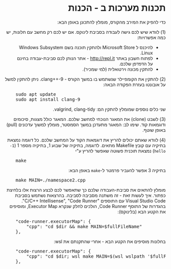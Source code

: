 <div dir="rtl">

# תכנות מערכות ב - הכנות

כדי להפיק את המירב מהקורס, מומלץ להתכונן באופן הבא:

(1) לוודא שיש לכם גישה לעבודה בסביבת לינוקס. אם יש לכם רק מחשב עם חלונות, יש כמה אפשרויות:

* להיכנס ל Microsoft Store ולהתקין תוכנה בשם Windows Subsystem Linux.
* לפתוח חשבון באתר http://repl.it - אתר הנותן לכם סביבת-עבודה בחינם על הדפדפן שלכם.
* להתקין מכונה וירטואלית (למי שמכיר).

(2) להתקין את הקומפיילר שנשתמש בו במשך הקורס - clang++-9. ניתן להתקין למשל על אובונטו בעזרת הפקודה הבאה:

<pre dir="ltr">
    sudo apt update
    sudo apt install clang-9
</pre>

שני כלים נוספים שמומלץ להתקין הם: valgrind, clang-tidy.

(3) לשבט (clone) את המאגר הנוכחי למחשב שלכם. המאגר כולל מצגות, סיכומים ודוגמאות קוד. שימו לב: המאגר מתעדכן במשך הסמסטר, מומלץ למשוך עדכונים (pull) באופן שוטף.

(4) לוודא שאתם יכולים להריץ את דוגמאות הקוד על המחשב שלכם. כל דוגמה נמצאת בתיקיה עם קובץ Makefile מתאים. לדוגמה,
בתיקיה של שבוע 1, בתיקיה מספר 1 (`1-hello`)
 נמצאת תוכנית פשוטה שאפשר להריץ ע"י

<pre dir="ltr">
    make 
</pre>

בתיקיה 3 אפשר להעביר פרמטר ל-`make` באופן הבא:

<pre dir="ltr">
    make MAIN=./namespace2.cpp
</pre>

מומלץ להתאים את סביבת-העבודה שלכם כך שתאפשר לכם לבצע הרצות אלו בלחיצת כפתור. איך לעשות זאת - זה משתנה מסביבה לסביבה. 
בהרצאות נשתמש בסביבת
Visual Studio Code
עם התוספים "C/C++ Intellisense", "Code Runner".
בהגדרות של התוסף Code Runner,
הולכים לחלק שנקרא Executor Map,
ומוסיפים את הקטע הבא (בלינוקס):

<pre dir="ltr">
    "code-runner.executorMap": {
        "cpp": "cd $dir && make MAIN=$fullFileName"
    },
</pre>

בחלונות מוסיפים את הקטע הבא - אחרי שהתקנתם את 
wsl:

<pre dir="ltr">
    "code-runner.executorMap": {
        "cpp": "cd $dir; wsl make MAIN=$(wsl wslpath '$fullFileName')" 
    },
</pre>

</div>